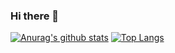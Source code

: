 ### Hi there 👋

<!--
**SmauelL/SmauelL** is a ✨ _special_ ✨ repository because its `README.md` (this file) appears on your GitHub profile.

Here are some ideas to get you started:

- 🔭 I’m currently working on ...
- 🌱 I’m currently learning ...
- 👯 I’m looking to collaborate on ...
- 🤔 I’m looking for help with ...
- 💬 Ask me about ...
- 📫 How to reach me: ...
- 😄 Pronouns: ...
- ⚡ Fun fact: ...
-->
[![Anurag's github stats](https://github-readme-stats.vercel.app/api?username=SmauelL)](https://github.com/anuraghazra/github-readme-stats)
[![Top Langs](https://github-readme-stats.vercel.app/api/top-langs/?username=SmauelL&layout=compact)](https://github.com/anuraghazra/github-readme-stats)
